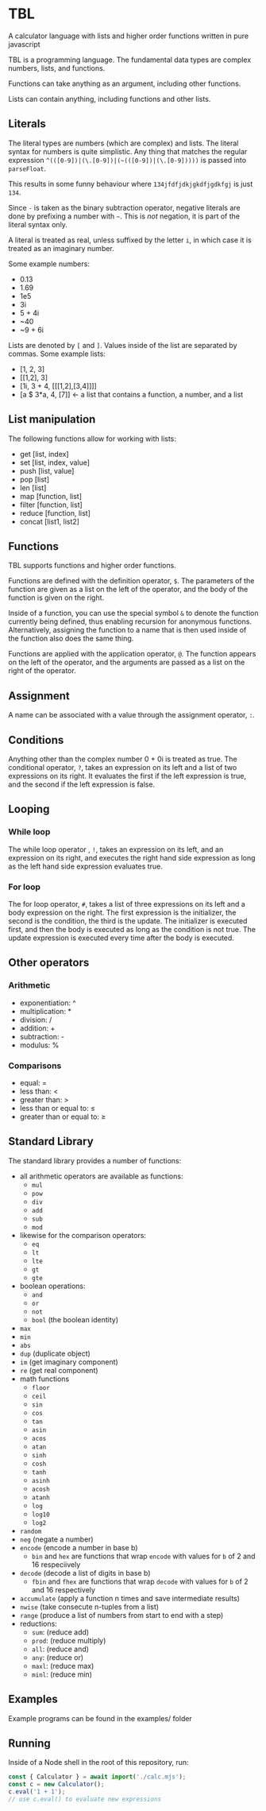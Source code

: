 # TBL
A calculator language with lists and higher order functions written in pure javascript

TBL is a programming language. The fundamental data types are complex numbers, lists, and functions.

Functions can take anything as an argument, including other functions. 

Lists can contain anything, including functions and other lists.

## Literals
The literal types are numbers (which are complex) and lists.
The literal syntax for numbers is quite simplistic. Any thing that matches the regular expression `^(([0-9])|(\.[0-9])|(~(([0-9])|(\.[0-9]))))` is passed into `parseFloat`. 

This results in some funny behaviour where `134jfdfjdkjgkdfjgdkfgj` is just `134`.

Since `-` is taken as the binary subtraction operator, negative literals are done by prefixing a number with `~`. This is *not* negation, it is part of the literal syntax only.

A literal is treated as real, unless suffixed by the letter `i`, in which case it is treated as an imaginary number.

Some example numbers:
 * 0.13
 * 1.69
 * 1e5
 * 3i
 * 5 + 4i
 * ~40
 * ~9 + 6i

Lists are denoted by `[` and `]`. Values inside of the list are separated by commas.
Some example lists:
 * [1, 2, 3]
 * [[1,2], 3]
 * [1i, 3 + 4, [[[1,2],[3,4]]]]
 * [a $ 3\*a, 4, [7]] <- a list that contains a function, a number, and a list


## List manipulation

The following functions allow for working with lists:
 * get [list, index]
 * set [list, index, value]
 * push [list, value]
 * pop [list]
 * len [list]
 * map [function, list]
 * filter [function, list]
 * reduce [function, list]
 * concat [list1, list2]

## Functions
TBL supports functions and higher order functions.

Functions are defined with the definition operator, `$`. The parameters of the function are given as a list on the left of the operator, and the body of the function is given on the right. 

Inside of a function, you can use the special symbol `&` to denote the function currently being defined, thus enabling recursion for anonymous functions. Alternatively, assigning the function to a name that is then used inside of the function also does the same thing.

Functions are applied with the application operator, `@`. The function appears on the left of the operator, and the arguments are passed as a list on the right of the operator.

## Assignment
A name can be associated with a value through the assignment operator, `:`.

## Conditions
Anything other than the complex number 0 + 0i is treated as true.
The conditional operator, `?`, takes an expression on its left and a list of two expressions on its right. It evaluates the first if the left expression is true, and the second if the left expression is false.

## Looping

### While loop
The while loop operator , `!`, takes an expression on its left, and an expression on its right, and executes the right hand side expression as long as the left hand side expression evaluates true.

### For loop

The for loop operator, `#`, takes a list of three expressions on its left and a body expression on the right. The first expression is the initializer, the second is the condition, the third is the update. The initializer is executed first, and then the body is executed as long as the condition is not true. The update expression is executed every time after the body is executed.

## Other operators

### Arithmetic
 * exponentiation: ^
 * multiplication: *
 * division: /
 * addition: +
 * subtraction: -
 * modulus: %

### Comparisons
 * equal: =
 * less than: <
 * greater than: >
 * less than or equal to: ≤
 * greater than or equal to: ≥


## Standard Library
The standard library provides a number of functions:
 * all arithmetic operators are available as functions:
   * `mul`
   * `pow`
   * `div`
   * `add`
   * `sub`
   * `mod`
 * likewise for the comparison operators:
   * `eq`
   * `lt`
   * `lte`
   * `gt`
   * `gte`
 * boolean operations:
   * `and`
   * `or`
   * `not`
   * `bool` (the boolean identity)
 * `max`
 * `min`
 * `abs`
 * `dup` (duplicate object)
 * `im` (get imaginary component)
 * `re` (get real component)
 * math functions
   * `floor`
   * `ceil`
   * `sin`
   * `cos`
   * `tan`
   * `asin`
   * `acos`
   * `atan`
   * `sinh`
   * `cosh`
   * `tanh`
   * `asinh`
   * `acosh`
   * `atanh`
   * `log`
   * `log10`
   * `log2`
 * `random`
 * `neg` (negate a number)
 * `encode` (encode a number in base b)
   * `bin` and `hex` are functions that wrap `encode` with values for `b` of 2 and 16 respeciively
 * `decode` (decode a list of digits in base b)
   * `fbin` and `fhex` are functions that wrap `decode` with values for `b` of 2 and 16 respectively
 * `accumulate` (apply a function n times and save intermediate results)
 * `nwise` (take consecute n-tuples from a list)
 * `range` (produce a list of numbers from start to end with a step)
 * reductions:
   * `sum`: (reduce add)
   * `prod`: (reduce multiply)
   * `all`: (reduce and)
   * `any`: (reduce or)
   * `maxl`: (reduce max)
   * `minl`: (reduce min)


## Examples
Example programs can be found in the examples/ folder

## Running
Inside of a Node shell in the root of this repository, run:
```js
const { Calculator } = await import('./calc.mjs');
const c = new Calculator();
c.eval('1 + 1');
// use c.eval() to evaluate new expressions
```
